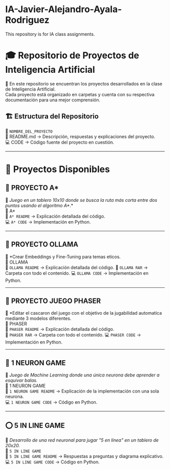# IA-Javier-Alejandro-Ayala-Rodriguez
This repository is for IA class assignments.


# 🎓 Repositorio de Proyectos de Inteligencia Artificial  

📌 En este repositorio se encuentran los proyectos desarrollados en la clase de Inteligencia Artificial.  
Cada proyecto está organizado en carpetas y cuenta con su respectiva documentación para una mejor comprensión.  


## 🏗 Estructura del Repositorio  
📂 `NOMBRE_DEL_PROYECTO`  
     📜 README.md → Descripción, respuestas y explicaciones del proyecto.  
     💻 CODE      → Código fuente del proyecto en cuestión.  

---

#                                                                                          🚀 Proyectos Disponibles  

## 🔎 PROYECTO A*  
📌 *Juego en un tablero 10x10 donde se busca la ruta más corta entre dos puntos usando el algoritmo A\**.*  
📂 A*  
    📜 `A* README` → Explicación detallada del código.  
    💻 `A* CODE`   → Implementación en Python.  

---

## 🔎 PROYECTO OLLAMA  
📌 *Crear Embeddings y Fine-Tuning para temas eticos.  
📂 OLLAMA  
    📜 `OLLAMA README` → Explicación detallada del código. 
    📜 `OLLAMA RAR` →  Carpeta con todo el contenido.
    💻 `OLLAMA CODE`   → Implementación en Python.  

---
## 🔎 PROYECTO JUEGO PHASER  
📌 *Editar el cascaron del juego con el objetivo de la jugabilidad automatica mediante 3 modelos diferentes.  
📂 PHASER  
    📜 `PHASER README` → Explicación detallada del código.  
    📜 `PHASER RAR` → Carpeta con todo el contenido. 
    💻 `PHASER CODE`   → Implementación en Python.  

---

## 🧠 1 NEURON GAME  
📌 *Juego de Machine Learning donde una única neurona debe aprender a esquivar balas.*  
📂 1 NEURON GAME  
     📜 `1 NEURON GAME README` → Explicación de la implementación con una sola neurona.  
     💻 `1 NEURON GAME CODE`   → Código en Python.  

---

## ⭕ 5 IN LINE GAME
📌 *Desarrollo de una red neuronal para jugar "5 en línea" en un tablero de 20x20.*  
📂 `5 IN LINE GAME`  
     📜 `5 IN LINE GAME README` → Respuestas a preguntas y diagrama explicativo.  
     💻 `5 IN LINE GAME CODE`   → Código en Python.  
